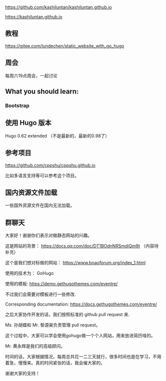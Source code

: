 

https://github.com/kashiluntan/kashiluntan.github.io

https://kashiluntan.github.io

## 教程

https://gitee.com/lundechen/static_website_with_go_hugo

## 周会
每周六19点周会，一起讨论

## What you should learn:
### Bootstrap

## 使用 Hugo 版本
Hugo 0.62 extended （不是最新的，最新的0.98了）

## 参考项目
https://github.com/cppshu/cppshu.github.io

比如多语言支持等可以参考这个项目。

## 国内资源文件加载

一些国外资源文件在国内无法加载。

## 群聊天
大家好！谢谢你们表示对做静态网站的兴趣。

这是网站的背景：
https://docs.qq.com/doc/DT1BOdnNRSmdjQm9t
（内容待补充）

这个是我们想对标做的网站：
https://www.boaoforum.org/index_1.html

使用的技术为：
GoHugo

使用的模板:
https://demo.gethugothemes.com/eventre/

不过我们会需要对模板进行一些修改.

Corresponding documentation: https://docs.gethugothemes.com/eventre/

之后大家协作开发的话，我们按照标准的 github pull request 来.

Ms. 孙胡蝶和 Mr. 黎源昊负责管理 pull request。

这个过程中，大家可以学会使用gohugo做一个个人网站，用来放进简历啥的。

Mr. 黄永辉是我们的高级顾问。

时间的话，大家根据情况，每周总共花一二三天就行，很多时间也是在学习，不用着急，慢慢来。真的时间紧张的话，我会催大家的。

谢谢大家的支持！

